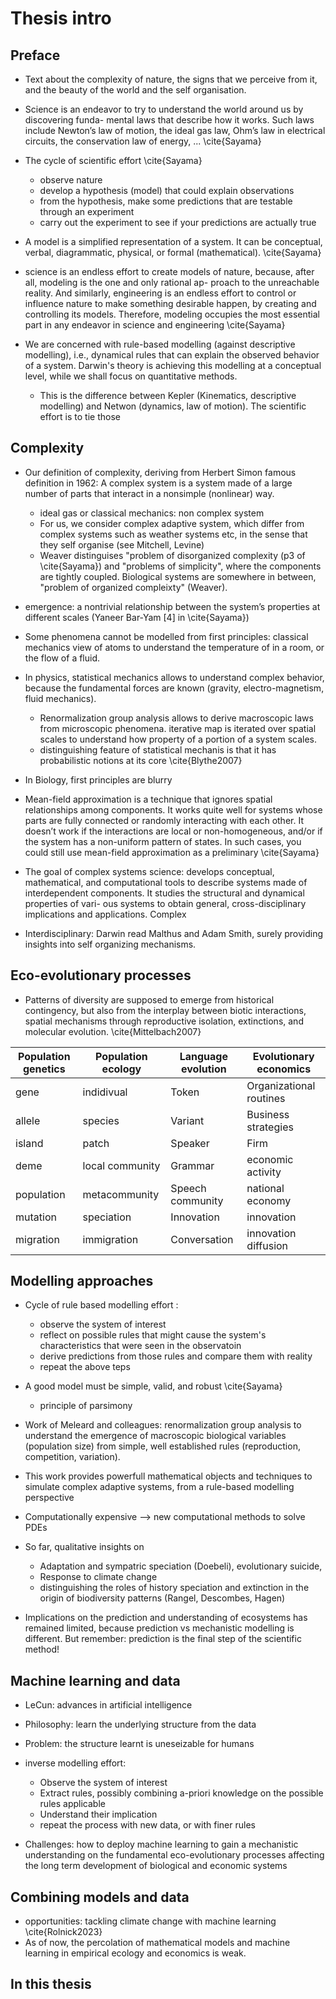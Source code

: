 # Thesis intro

<!-- in this file we propose different structure to compile the documents -->
## Preface
- Text about the complexity of nature, the signs that we perceive from it, and the beauty of the world and the self organisation.
- Science is an endeavor to try to understand the world around us by discovering funda- mental laws that describe how it works. Such laws include Newton’s law of motion, the ideal gas law, Ohm’s law in electrical circuits, the conservation law of energy, ... \cite{Sayama}
- The cycle of scientific effort \cite{Sayama}
  - observe nature
  - develop a hypothesis (model) that could explain observations
  - from the hypothesis, make some predictions that are testable through an experiment
  - carry out the experiment to see if your predictions are actually true
  
- A model is a simplified representation of a system. It can be conceptual, verbal, diagrammatic, physical, or formal (mathematical). \cite{Sayama}
- science is an endless effort to create models of nature, because, after all, modeling is the one and only rational ap- proach to the unreachable reality. And similarly, engineering is an endless effort to control or influence nature to make something desirable happen, by creating and controlling its models. Therefore, modeling occupies the most essential part in any endeavor in science and engineering \cite{Sayama}
- We are concerned with rule-based modelling (against descriptive modelling), i.e., dynamical rules that can explain the observed behavior of a system. Darwin's theory is achieving this modelling at a conceptual level, while we shall focus on quantitative methods. 
  - This is the difference between Kepler (Kinematics, descriptive modelling) and Netwon (dynamics, law of motion). The scientific effort is to tie those 

## Complexity
- Our definition of complexity, deriving from Herbert Simon famous definition in 1962: A complex system is a system made of a large number of parts that interact in a nonsimple (nonlinear) way.
  - ideal gas or classical mechanics: non complex system
  - For us, we consider complex adaptive system, which differ from complex systems such as weather systems etc, in the sense that they self organise (see Mitchell, Levine)
  - Weaver distinguises "problem of disorganized complexity (p3 of \cite{Sayama}) and "problems of simplicity", where the components are tightly coupled. Biological systems are somewhere in between, "problem of organized compleixty" (Weaver).

- emergence: a nontrivial relationship between the system’s properties at different scales (Yaneer Bar-Yam [4] in \cite{Sayama})

- Some phenomena cannot be modelled from first principles: classical mechanics view of atoms to understand the temperature of in a room, or the flow of a fluid.
- In physics, statistical mechanics allows to understand complex behavior, because the fundamental forces are known (gravity, electro-magnetism, fluid mechanics).
  - Renormalization group analysis allows to derive macroscopic laws from microscopic phenomena. iterative map is iterated over spatial scales to understand how property of a portion of a system scales.
  - distinguishing feature of statistical mechanis is that it has probabilistic notions at its core \cite{Blythe2007}
- In Biology, first principles are blurry 
- Mean-field approximation is a technique that ignores spatial relationships among components. It works quite well for systems whose parts are fully connected or randomly interacting with each other. It doesn’t work if the interactions are local or non-homogeneous, and/or if the system has a non-uniform pattern of states. In such cases, you could still use mean-field approximation as a preliminary \cite{Sayama}

- The goal of complex systems science: develops conceptual, mathematical, and computational tools to describe systems made of interdependent components. It studies the structural and dynamical properties of vari- ous systems to obtain general, cross-disciplinary implications and applications.
Complex

- Interdisciplinary: Darwin read Malthus and Adam Smith, surely providing insights into self organizing mechanisms.

## Eco-evolutionary processes
- Patterns of diversity are supposed to emerge from historical contingency, but also from the interplay between biotic interactions, spatial mechanisms through reproductive isolation, extinctions, and molecular evolution. \cite{Mittelbach2007}

| Population genetics | Population ecology | Language evolution | Evolutionary economics  |
|---------------------|--------------------|--------------------|-------------------------|
| gene                | indidivual         | Token              | Organizational routines |
| allele              | species            | Variant            | Business strategies     |
| island              | patch              | Speaker            | Firm                    |
| deme                | local community    | Grammar            | economic activity       |
| population          | metacommunity      | Speech community   | national economy        |
| mutation            | speciation         | Innovation         | innovation              |
| migration           | immigration        | Conversation       | innovation diffusion    |

## Modelling approaches
- Cycle of rule based modelling effort : 
  - observe the system of interest
  - reflect on possible rules that might cause the system's characteristics that were seen in the observatoin
  - derive predictions from those rules and compare them with reality
  - repeat the above teps
- A good model must be simple, valid, and robust \cite{Sayama}
  - principle of parsimony


- Work of Meleard and colleagues: renormalization group analysis to understand the emergence of macroscopic biological variables (population size) from simple, well established rules (reproduction, competition, variation).
- This work provides powerfull mathematical objects and techniques to simulate complex adaptive systems, from a rule-based modelling perspective
- Computationally expensive --> new computational methods to solve PDEs
- So far, qualitative insights on
  - Adaptation and sympatric speciation (Doebeli), evolutionary suicide, 
  - Response to climate change 
  - distinguishing the roles of history speciation and extinction in the origin of biodiversity patterns (Rangel, Descombes, Hagen)
- Implications on the prediction and understanding of ecosystems has remained limited, because prediction vs mechanistic modelling is different. But remember: prediction is the final step of the scientific method!

## Machine learning and data
- LeCun: advances in artificial intelligence
- Philosophy: learn the underlying structure from the data
- Problem: the structure learnt is uneseizable for humans

- inverse modelling effort:
  - Observe the system of interest
  - Extract rules, possibly combining a-priori knowledge on the possible rules applicable
  - Understand their implication
  - repeat the process with new data, or with finer rules
  
- Challenges: how to deploy machine learning to gain a mechanistic understanding on the fundamental eco-evolutionary processes affecting the long term development of biological and economic systems 

## Combining models and data
- opportunities: tackling climate change with machine learning \cite{Rolnick2023}
- As of now, the percolation of mathematical models and machine learning in empirical ecology and economics is weak.


## In this thesis